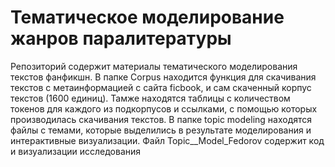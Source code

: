 # Тематическое моделирование жанров паралитературы
Репозиторий содержит материалы тематического моделирования текстов фанфикшн. В папке Corpus находится функция для скачивания текстов с метаинформацией с сайта ficbook, и сам скаченный корпус текстов (1600 единиц). Тамже находятся таблицы с количеством токенов для каждого из подкорпусов и ссылками, с помощью которых производилась скачивания текстов. В папке topic modeling находятся файлы с темами, которые выделились в результате моделирования и интерактивные визуализации. Файл Topic__Model_Fedorov содержит код и визуализации исследования
